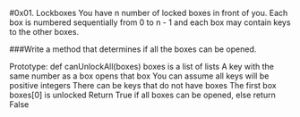 #0x01. Lockboxes
You have n number of locked boxes in front of you. Each box is numbered sequentially from 0 to n - 1 and each box may contain keys to the other boxes.

###Write a method that determines if all the boxes can be opened.

Prototype: def canUnlockAll(boxes)
boxes is a list of lists
A key with the same number as a box opens that box
You can assume all keys will be positive integers
There can be keys that do not have boxes
The first box boxes[0] is unlocked
Return True if all boxes can be opened, else return False
